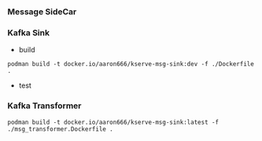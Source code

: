### Message SideCar


### Kafka Sink
- build
```shell
podman build -t docker.io/aaron666/kserve-msg-sink:dev -f ./Dockerfile .
```
- test



### Kafka Transformer
```shell
podman build -t docker.io/aaron666/kserve-msg-sink:latest -f ./msg_transformer.Dockerfile .
```